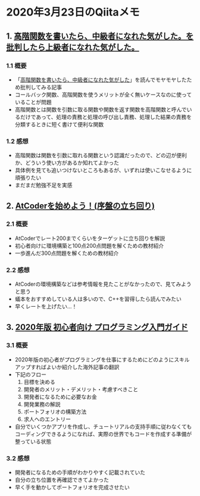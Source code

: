 # 2020年3月23日のQiitaメモ

## 1. [高階関数を書いたら、中級者になれた気がした。を批判したら上級者になれた気がした。](https://qiita.com/elipmoc101/items/c34b38ddbbd9b52d0a4f)

### 1.1 概要

- 「[高階関数を書いたら、中級者になれた気がした](https://qiita.com/Yametaro/items/fe863978994861f36611)」を読んでモヤモヤしたため批判してみる記事
- コールバック関数、高階関数を使うメリットが全く無いケースなのに使っていることが問題
- 高階関数とは関数を引数に取る関数や関数を返す関数を高階関数と呼んでいるだけであって、処理の責務と処理の呼び出し責務、処理した結果の責務を分類するときに短く書けて便利な関数

### 1.2 感想

- 高階関数は関数を引数に取れる関数という認識だったので、どの辺が便利か、どういう使い方があるか知れてよかった
- 具体例を見ても追いつけないところもあるが、いずれは使いこなせるように頑張りたい
- まだまだ勉強不足を実感

## 2. [AtCoderを始めよう！(序盤の立ち回り)](https://qiita.com/pkodama/items/582c6c7515e5c5a75ee2)

### 2.1 概要

- AtCoderでレート200までくらいをターゲットに立ち回りを解説
- 初心者向けに環境構築と100点200点問題を解くための教材紹介
- 一歩進んだ300点問題を解くための教材紹介

### 2.2 感想

- AtCoderの環境構築などは参考情報を見たことがなかったので、見てみようと思う
- 蟻本をおすすめしている人は多いので、C++を習得したら読んでみたい
- 早くレートを上げたい…！

## 3. [2020年版 初心者向け プログラミング入門ガイド](https://qiita.com/baby-degu/items/bcfda1fc11263275400a)

### 3.1 概要

- 2020年版の初心者がプログラミングを仕事にするためにどのようにスキルアップすればよいか紹介した海外記事の翻訳
- 下記のフロー
  1. 目標を決める
  1. 開発者のメリット・デメリット・考慮すべきこと
  1. 開発者になるために必要なお金
  1. 開発業務の解説
  1. ポートフォリオの構築方法
  1. 求人へのエントリー
- 自分でいくつかアプリを作成し、チュートリアルの支持手順に従わなくてもコーディングできるようになれば、実際の世界でもコードを作成する準備が整っている状態

### 3.2 感想

- 開発者になるための手順がわかりやすく記載されていた
- 自分の立ち位置を再確認できてよかった
- 早く手を動かしてポートフォリオを完成させたい
